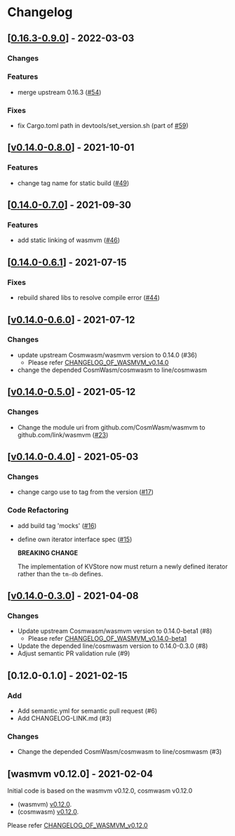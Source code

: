 # Changelog


## [[0.16.3-0.9.0](https://github.com/line/wasmvm/compare/v0.14.0-0.8.0...0.16.3-0.9.0)] - 2022-03-03

### Changes


### Features

* merge upstream 0.16.3 ([#54](https://github.com/line/wasmvm/issues/54))

### Fixes

* fix Cargo.toml path in devtools/set_version.sh (part of [#59](https://github.com/line/wasmvm/issues/59))

## [[v0.14.0-0.8.0](https://github.com/line/wasmvm/compare/v0.14.0-0.7.0...v0.14.0-0.8.0)] - 2021-10-01

### Features

* change tag name for static build ([#49](https://github.com/line/wasmvm/issues/49))


## [[0.14.0-0.7.0](https://github.com/line/wasmvm/compare/v0.14.0-0.6.1...0.14.0-0.7.0)] - 2021-09-30

### Features

* add static linking of wasmvm ([#46](https://github.com/line/wasmvm/issues/46))


## [[0.14.0-0.6.1](https://github.com/line/wasmvm/compare/v0.14.0-0.6.0...0.14.0-0.6.1)] - 2021-07-15

### Fixes

* rebuild shared libs to resolve compile error ([#44](https://github.com/line/wasmvm/issues/44))


## [[v0.14.0-0.6.0](https://github.com/line/wasmvm/compare/v0.14.0-0.5.0...v0.14.0-0.6.0)] - 2021-07-12

### Changes
* update upstream Cosmwasm/wasmvm version to 0.14.0 (#36)
  - Please refer [CHANGELOG_OF_WASMVM_v0.14.0](https://github.com/CosmWasm/wasmvm/blob/v0.14.0/CHANGELOG.md)
* change the depended CosmWasm/cosmwasm to line/cosmwasm


## [[v0.14.0-0.5.0](https://github.com/line/wasmvm/compare/v0.14.0-0.4.0...v0.14.0-0.5.0)] - 2021-05-12

### Changes

* Change the module uri from github.com/CosmWasm/wasmvm to github.com/link/wasmvm ([#23](https://github.com/line/wasmvm/issues/23))


## [[v0.14.0-0.4.0](https://github.com/line/wasmvm/compare/v0.14.0-0.3.0...v0.14.0-0.4.0)] - 2021-05-03

### Changes

* change cargo use to tag from the version ([#17](https://github.com/line/wasmvm/issues/17))

### Code Refactoring

* add build tag 'mocks' ([#16](https://github.com/line/wasmvm/issues/16))
* define own iterator interface spec ([#15](https://github.com/line/wasmvm/issues/15))

  **BREAKING CHANGE**

  The implementation of KVStore now must return a newly defined iterator rather than the `tm-db` defines.


## [[v0.14.0-0.3.0](https://github.com/line/wasmvm/compare/v0.12.0-0.1.0...v0.14.0-0.3.0)] - 2021-04-08

### Changes
* Update upstream Cosmwasm/wasmvm version to 0.14.0-beta1 (#8)
  - Please refer [CHANGELOG_OF_WASMVM_v0.14.0-beta1](https://github.com/CosmWasm/wasmvm/blob/v0.14.0-beta1/CHANGELOG.md)
* Update the depended line/cosmwasm version to 0.14.0-0.3.0 (#8)
* Adjust semantic PR validation rule (#9)


## [0.12.0-0.1.0] - 2021-02-15

### Add
* Add semantic.yml for semantic pull request (#6)
* Add CHANGELOG-LINK.md (#3)

### Changes
* Change the depended CosmWasm/cosmwasm to line/cosmwasm (#3)


## [wasmvm v0.12.0] - 2021-02-04
Initial code is based on the wasmvm v0.12.0, cosmwasm v0.12.0

* (wasmvm) [v0.12.0](https://github.com/CosmWasm/wasmvm/releases/tag/v0.12.0).
* (cosmwasm) [v0.12.0](https://github.com/CosmWasm/cosmwasm/releases/tag/v0.12.0).

Please refer [CHANGELOG_OF_WASMVM_v0.12.0](https://github.com/CosmWasm/wasmvm/releases?after=v0.13.0)
